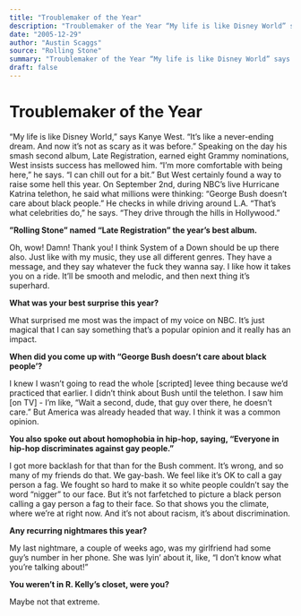 ```yaml
---
title: "Troublemaker of the Year"
description: "Troublemaker of the Year “My life is like Disney World” says Kanye West. “I’m more comfortable with being here,” he says...."
date: "2005-12-29"
author: "Austin Scaggs"
source: "Rolling Stone"
summary: "Troublemaker of the Year “My life is like Disney World” says Kanye West. “I’m more comfortable with being here,” he says."
draft: false
---
```


# Troublemaker of the Year

“My life is like Disney World,” says Kanye West. “It’s like a never-ending dream. And now it’s not as scary as it was before.” Speaking on the day his smash second album, Late Registration, earned eight Grammy nominations, West insists success has mellowed him. “I’m more comfortable with being here,” he says. “I can chill out for a bit.” But West certainly found a way to raise some hell this year. On September 2nd, during NBC’s live Hurricane Katrina telethon, he said what millions were thinking: “George Bush doesn’t care about black people.” He checks in while driving around L.A. “That’s what celebrities do,” he says. “They drive through the hills in Hollywood.”

**”Rolling Stone” named “Late Registration” the year’s best album.**

Oh, wow! Damn! Thank you! I think System of a Down should be up there also. Just like with my music, they use all different genres. They have a message, and they say whatever the fuck they wanna say. I like how it takes you on a ride. It’ll be smooth and melodic, and then next thing it’s superhard.

**What was your best surprise this year?**

What surprised me most was the impact of my voice on NBC. It’s just magical that I can say something that’s a popular opinion and it really has an impact.

**When did you come up with “George Bush doesn’t care about black people’?**

I knew I wasn’t going to read the whole [scripted] levee thing because we’d practiced that earlier. I didn’t think about Bush until the telethon. I saw him [on TV] - I’m like, “Wait a second, dude, that guy over there, he doesn’t care.” But America was already headed that way. I think it was a common opinion.

**You also spoke out about homophobia in hip-hop, saying, “Everyone in hip-hop discriminates against gay people.”**

I got more backlash for that than for the Bush comment. It’s wrong, and so many of my friends do that. We gay-bash. We feel like it’s OK to call a gay person a fag. We fought so hard to make it so white people couldn’t say the word “nigger” to our face. But it’s not farfetched to picture a black person calling a gay person a fag to their face. So that shows you the climate, where we’re at right now. And it’s not about racism, it’s about discrimination.

**Any recurring nightmares this year?**

My last nightmare, a couple of weeks ago, was my girlfriend had some guy’s number in her phone. She was lyin’ about it, like, “I don’t know what you’re talking about!”

**You weren’t in R. Kelly’s closet, were you?**

Maybe not that extreme.
